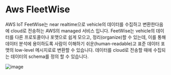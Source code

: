 # Aws FleetWise

AWS IoT FeetWise는 near realtime으로 vehicle의 데이터를 수집하고 변환한다음에 cloud로 전송하는 AWS의 managed 서비스 입니다. FeetWise는 vehicle의 데이터를 다른 프로토콜이나 포맷으로 쉽게 모으고, 정리(organize)할 수 있는데, 이를 통해 데이터 분석에 용이하도록 사람이 이해하기 쉬운(human-readable)고 표준 데이터 포맷의 low-level 메시지로로 변환할 수 있습니다. 데이터를 cloud로 전송할 때에 수집되는 데이터의 schema를 정의 할 수 있습니다. 

![image](https://user-images.githubusercontent.com/52392004/184734515-f880f87c-959b-4865-a897-bd5ce0fc6dc9.png)
